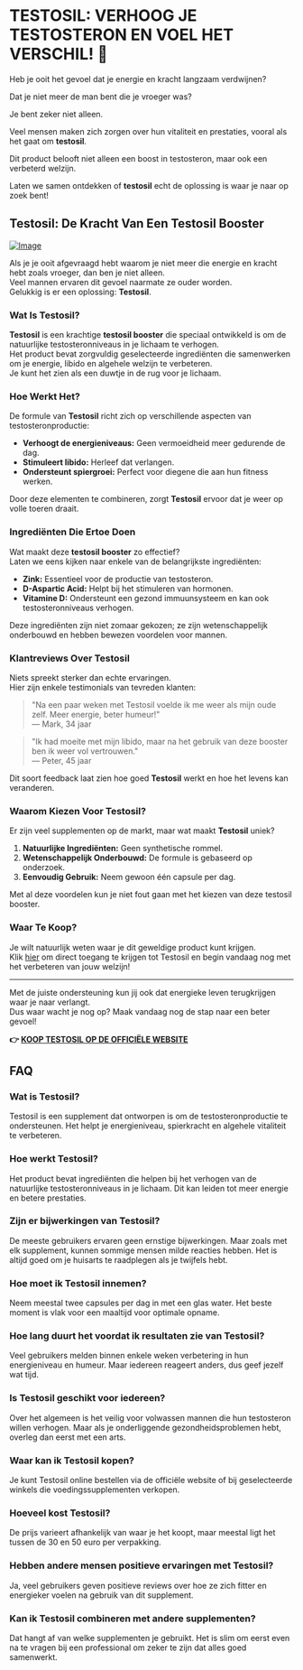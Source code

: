 # TESTOSIL: VERHOOG JE TESTOSTERON EN VOEL HET VERSCHIL! 💪

Heb je ooit het gevoel dat je energie en kracht langzaam verdwijnen? 

Dat je niet meer de man bent die je vroeger was? 

Je bent zeker niet alleen. 

Veel mensen maken zich zorgen over hun vitaliteit en prestaties, vooral als het gaat om **testosil**. 

Dit product belooft niet alleen een boost in testosteron, maar ook een verbeterd welzijn. 

Laten we samen ontdekken of **testosil** echt de oplossing is waar je naar op zoek bent!

## Testosil: De Kracht Van Een Testosil Booster

[![Image](https://www2.sellhealth.com/258/testosil_3c_1.png)](https://gchaffi.com/07oIo9w0)

Als je je ooit afgevraagd hebt waarom je niet meer die energie en kracht hebt zoals vroeger, dan ben je niet alleen.  
Veel mannen ervaren dit gevoel naarmate ze ouder worden.  
Gelukkig is er een oplossing: **Testosil**.

### Wat Is Testosil?

**Testosil** is een krachtige **testosil booster** die speciaal ontwikkeld is om de natuurlijke testosteronniveaus in je lichaam te verhogen.  
Het product bevat zorgvuldig geselecteerde ingrediënten die samenwerken om je energie, libido en algehele welzijn te verbeteren.  
Je kunt het zien als een duwtje in de rug voor je lichaam.

### Hoe Werkt Het?

De formule van **Testosil** richt zich op verschillende aspecten van testosteronproductie:

- **Verhoogt de energieniveaus:** Geen vermoeidheid meer gedurende de dag.
- **Stimuleert libido:** Herleef dat verlangen.
- **Ondersteunt spiergroei:** Perfect voor diegene die aan hun fitness werken.

Door deze elementen te combineren, zorgt **Testosil** ervoor dat je weer op volle toeren draait.

### Ingrediënten Die Ertoe Doen

Wat maakt deze **testosil booster** zo effectief?  
Laten we eens kijken naar enkele van de belangrijkste ingrediënten:

- **Zink:** Essentieel voor de productie van testosteron.
- **D-Aspartic Acid:** Helpt bij het stimuleren van hormonen.
- **Vitamine D:** Ondersteunt een gezond immuunsysteem en kan ook testosteronniveaus verhogen.

Deze ingrediënten zijn niet zomaar gekozen; ze zijn wetenschappelijk onderbouwd en hebben bewezen voordelen voor mannen.

### Klantreviews Over Testosil

Niets spreekt sterker dan echte ervaringen.  
Hier zijn enkele testimonials van tevreden klanten:

> "Na een paar weken met Testosil voelde ik me weer als mijn oude zelf. Meer energie, beter humeur!"  
> — Mark, 34 jaar

> "Ik had moeite met mijn libido, maar na het gebruik van deze booster ben ik weer vol vertrouwen."  
> — Peter, 45 jaar

Dit soort feedback laat zien hoe goed **Testosil** werkt en hoe het levens kan veranderen.

### Waarom Kiezen Voor Testosil?

Er zijn veel supplementen op de markt, maar wat maakt **Testosil** uniek?  

1. **Natuurlijke Ingrediënten:** Geen synthetische rommel.
2. **Wetenschappelijk Onderbouwd:** De formule is gebaseerd op onderzoek.
3. **Eenvoudig Gebruik:** Neem gewoon één capsule per dag.

Met al deze voordelen kun je niet fout gaan met het kiezen van deze testosil booster.

### Waar Te Koop?

Je wilt natuurlijk weten waar je dit geweldige product kunt krijgen.  
Klik [hier](https://gchaffi.com/07oIo9w0) om direct toegang te krijgen tot Testosil en begin vandaag nog met het verbeteren van jouw welzijn!

---

Met de juiste ondersteuning kun jij ook dat energieke leven terugkrijgen waar je naar verlangt.  
Dus waar wacht je nog op? Maak vandaag nog de stap naar een beter gevoel!



**👉 [KOOP TESTOSIL OP DE OFFICIËLE WEBSITE](https://gchaffi.com/07oIo9w0)**

## FAQ

### Wat is Testosil?
Testosil is een supplement dat ontworpen is om de testosteronproductie te ondersteunen. Het helpt je energieniveau, spierkracht en algehele vitaliteit te verbeteren.

### Hoe werkt Testosil?
Het product bevat ingrediënten die helpen bij het verhogen van de natuurlijke testosteronniveaus in je lichaam. Dit kan leiden tot meer energie en betere prestaties.

### Zijn er bijwerkingen van Testosil?
De meeste gebruikers ervaren geen ernstige bijwerkingen. Maar zoals met elk supplement, kunnen sommige mensen milde reacties hebben. Het is altijd goed om je huisarts te raadplegen als je twijfels hebt.

### Hoe moet ik Testosil innemen?
Neem meestal twee capsules per dag in met een glas water. Het beste moment is vlak voor een maaltijd voor optimale opname.

### Hoe lang duurt het voordat ik resultaten zie van Testosil?
Veel gebruikers melden binnen enkele weken verbetering in hun energieniveau en humeur. Maar iedereen reageert anders, dus geef jezelf wat tijd.

### Is Testosil geschikt voor iedereen?
Over het algemeen is het veilig voor volwassen mannen die hun testosteron willen verhogen. Maar als je onderliggende gezondheidsproblemen hebt, overleg dan eerst met een arts.

### Waar kan ik Testosil kopen?
Je kunt Testosil online bestellen via de officiële website of bij geselecteerde winkels die voedingssupplementen verkopen.

### Hoeveel kost Testosil?
De prijs varieert afhankelijk van waar je het koopt, maar meestal ligt het tussen de 30 en 50 euro per verpakking.

### Hebben andere mensen positieve ervaringen met Testosil?
Ja, veel gebruikers geven positieve reviews over hoe ze zich fitter en energieker voelen na gebruik van dit supplement.

### Kan ik Testosil combineren met andere supplementen?
Dat hangt af van welke supplementen je gebruikt. Het is slim om eerst even na te vragen bij een professional om zeker te zijn dat alles goed samenwerkt.